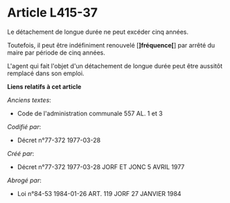 # Article L415-37

Le détachement de longue durée ne peut excéder cinq années.

Toutefois, il peut être indéfiniment renouvelé [**]fréquence[**] par arrêté du maire par période de cinq années.

L'agent qui fait l'objet d'un détachement de longue durée peut être aussitôt remplacé dans son emploi.

**Liens relatifs à cet article**

_Anciens textes_:

  - Code de l'administration communale 557 AL. 1 et 3

_Codifié par_:

  - Décret n°77-372 1977-03-28

_Créé par_:

  - Décret n°77-372 1977-03-28 JORF ET JONC 5 AVRIL 1977

_Abrogé par_:

  - Loi n°84-53 1984-01-26 ART. 119 JORF 27 JANVIER 1984
